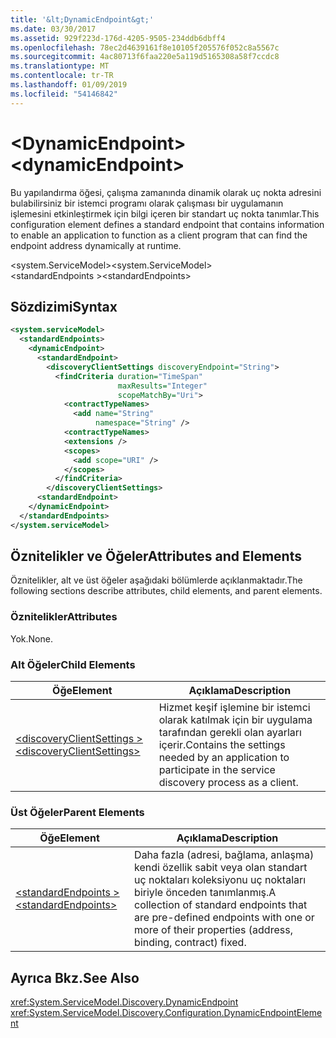 ```yaml
---
title: '&lt;DynamicEndpoint&gt;'
ms.date: 03/30/2017
ms.assetid: 929f223d-176d-4205-9505-234ddb6dbff4
ms.openlocfilehash: 78ec2d4639161f8e10105f205576f052c8a5567c
ms.sourcegitcommit: 4ac80713f6faa220e5a119d5165308a58f7ccdc8
ms.translationtype: MT
ms.contentlocale: tr-TR
ms.lasthandoff: 01/09/2019
ms.locfileid: "54146842"
---
```

# <a name="ltdynamicendpointgt"></a><span data-ttu-id="b8042-102">&lt;DynamicEndpoint&gt;</span><span class="sxs-lookup"><span data-stu-id="b8042-102">&lt;dynamicEndpoint&gt;</span></span>
<span data-ttu-id="b8042-103">Bu yapılandırma öğesi, çalışma zamanında dinamik olarak uç nokta adresini bulabilirsiniz bir istemci programı olarak çalışması bir uygulamanın işlemesini etkinleştirmek için bilgi içeren bir standart uç nokta tanımlar.</span><span class="sxs-lookup"><span data-stu-id="b8042-103">This configuration element defines a standard endpoint that contains information to enable an application to function as a client program that can find the endpoint address dynamically at runtime.</span></span>  
  
<span data-ttu-id="b8042-104">\<system.ServiceModel></span><span class="sxs-lookup"><span data-stu-id="b8042-104">\<system.ServiceModel></span></span>  
<span data-ttu-id="b8042-105">\<standardEndpoints ></span><span class="sxs-lookup"><span data-stu-id="b8042-105">\<standardEndpoints></span></span>  
  
## <a name="syntax"></a><span data-ttu-id="b8042-106">Sözdizimi</span><span class="sxs-lookup"><span data-stu-id="b8042-106">Syntax</span></span>  
  
```xml  
<system.serviceModel>
  <standardEndpoints>
    <dynamicEndpoint>
      <standardEndpoint>
        <discoveryClientSettings discoveryEndpoint="String">
          <findCriteria duration="TimeSpan"
                        maxResults="Integer"
                        scopeMatchBy="Uri">
            <contractTypeNames>
              <add name="String"
                   namespace="String" />
            <contractTypeNames>
            <extensions />
            <scopes>
              <add scope="URI" />
            </scopes>
          </findCriteria>
        </discoveryClientSettings>
      <standardEndpoint>
    </dynamicEndpoint>
  </standardEndpoints>
</system.serviceModel>
```  
  
## <a name="attributes-and-elements"></a><span data-ttu-id="b8042-107">Öznitelikler ve Öğeler</span><span class="sxs-lookup"><span data-stu-id="b8042-107">Attributes and Elements</span></span>  
 <span data-ttu-id="b8042-108">Öznitelikler, alt ve üst öğeler aşağıdaki bölümlerde açıklanmaktadır.</span><span class="sxs-lookup"><span data-stu-id="b8042-108">The following sections describe attributes, child elements, and parent elements.</span></span>  
  
### <a name="attributes"></a><span data-ttu-id="b8042-109">Öznitelikler</span><span class="sxs-lookup"><span data-stu-id="b8042-109">Attributes</span></span>  
 <span data-ttu-id="b8042-110">Yok.</span><span class="sxs-lookup"><span data-stu-id="b8042-110">None.</span></span>  
  
### <a name="child-elements"></a><span data-ttu-id="b8042-111">Alt Öğeler</span><span class="sxs-lookup"><span data-stu-id="b8042-111">Child Elements</span></span>  
  
|<span data-ttu-id="b8042-112">Öğe</span><span class="sxs-lookup"><span data-stu-id="b8042-112">Element</span></span>|<span data-ttu-id="b8042-113">Açıklama</span><span class="sxs-lookup"><span data-stu-id="b8042-113">Description</span></span>|  
|-------------|-----------------|  
|[<span data-ttu-id="b8042-114">\<discoveryClientSettings ></span><span class="sxs-lookup"><span data-stu-id="b8042-114">\<discoveryClientSettings></span></span>](../../../../../docs/framework/configure-apps/file-schema/wcf/discoveryclientsettings.md)|<span data-ttu-id="b8042-115">Hizmet keşif işlemine bir istemci olarak katılmak için bir uygulama tarafından gerekli olan ayarları içerir.</span><span class="sxs-lookup"><span data-stu-id="b8042-115">Contains the settings needed by an application to participate in the service discovery process as a client.</span></span>|  
  
### <a name="parent-elements"></a><span data-ttu-id="b8042-116">Üst Öğeler</span><span class="sxs-lookup"><span data-stu-id="b8042-116">Parent Elements</span></span>  
  
|<span data-ttu-id="b8042-117">Öğe</span><span class="sxs-lookup"><span data-stu-id="b8042-117">Element</span></span>|<span data-ttu-id="b8042-118">Açıklama</span><span class="sxs-lookup"><span data-stu-id="b8042-118">Description</span></span>|  
|-------------|-----------------|  
|[<span data-ttu-id="b8042-119">\<standardEndpoints ></span><span class="sxs-lookup"><span data-stu-id="b8042-119">\<standardEndpoints></span></span>](../../../../../docs/framework/configure-apps/file-schema/wcf/standardendpoints.md)|<span data-ttu-id="b8042-120">Daha fazla (adresi, bağlama, anlaşma) kendi özellik sabit veya olan standart uç noktaları koleksiyonu uç noktaları biriyle önceden tanımlanmış.</span><span class="sxs-lookup"><span data-stu-id="b8042-120">A collection of standard endpoints that are pre-defined endpoints with one or more of their properties (address, binding, contract) fixed.</span></span>|  
  
## <a name="see-also"></a><span data-ttu-id="b8042-121">Ayrıca Bkz.</span><span class="sxs-lookup"><span data-stu-id="b8042-121">See Also</span></span>  
 <xref:System.ServiceModel.Discovery.DynamicEndpoint>  
 <xref:System.ServiceModel.Discovery.Configuration.DynamicEndpointElement>
